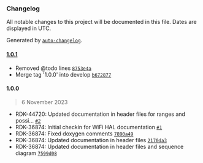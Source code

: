 ### Changelog

All notable changes to this project will be documented in this file. Dates are displayed in UTC.

Generated by [`auto-changelog`](https://github.com/CookPete/auto-changelog).

#### [1.0.1](https://github.com/comcast-sky/rdk-components-hal-wifi/compare/1.0.0...1.0.1)

- Removed @todo lines [`8753e4a`](https://github.com/comcast-sky/rdk-components-hal-wifi/commit/8753e4afc7a4878f8d3f85f35d68630920b74c69)
- Merge tag '1.0.0' into develop [`b672877`](https://github.com/comcast-sky/rdk-components-hal-wifi/commit/b672877cd84ba59ea569b889f1334b8edaadfb97)

#### 1.0.0

> 6 November 2023

- RDK-44720: Updated documentation in header files for ranges and possi… [`#2`](https://github.com/comcast-sky/rdk-components-hal-wifi/pull/2)
- RDK-36874: Initial checkin for WiFi HAL documentation [`#1`](https://github.com/comcast-sky/rdk-components-hal-wifi/pull/1)
-  RDK-36874: Fixed doxygen comments [`7890a49`](https://github.com/comcast-sky/rdk-components-hal-wifi/commit/7890a498d23f8e2fe8ad2b726407b9c44870a0f7)
- RDK-36874: Updated documentation in header files [`2170da3`](https://github.com/comcast-sky/rdk-components-hal-wifi/commit/2170da3fef006b8c7f55607095c23c97f413aee0)
- RDK-36874: Updated documentation in header files and sequence diagram [`7599d08`](https://github.com/comcast-sky/rdk-components-hal-wifi/commit/7599d087038bb93322c202c1e8722b1cabf97d4e)
